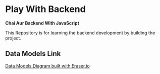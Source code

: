 # Play With Backend

**Chai Aur Backend With JavaScript**

This Repository is for learning the backend development by building the project.

## Data Models Link

[Data Models Diagram built with Eraser.io](https://app.eraser.io/workspace/rEUg0IpMC3HeS7j208wU?origin=share)
